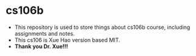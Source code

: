 # cs106b
- This repository is used to store things about cs106b course, including assignments and notes.
- This cs106 is Xue Hao version based MIT.
- **Thank you Dr. Xue!!!**